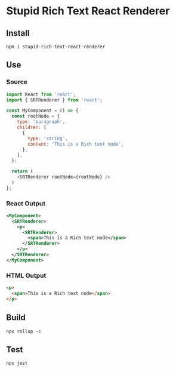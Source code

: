 # Stupid Rich Text React Renderer

## Install

`npm i stupid-rich-text-react-renderer`

## Use

### Source

```javascript
import React from 'react';
import { SRTRenderer } from 'react';

const MyComponent = () => {
  const rootNode = {
    type: 'paragraph',
    children: [
      {
        type: 'string',
        content: 'This is a Rich text node',
      },
    ],
  };

  return (
    <SRTRenderer rootNode={rootNode} />
  )
};

```

### React Output
```xml
<MyComponent>
  <SRTRenderer>
    <p>
      <SRTRenderer>
        <span>This is a Rich text node</span>
      </SRTRenderer>
    </p>
  </SRTRenderer>
</MyComponent>
```

### HTML Output
```html
<p>
  <span>This is a Rich text node</span>
</p>
```

## Build

`npx rollup -c`

## Test

`npx jest`